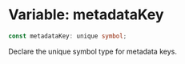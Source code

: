 # Variable: metadataKey

```ts
const metadataKey: unique symbol;
```

Declare the unique symbol type for metadata keys.
